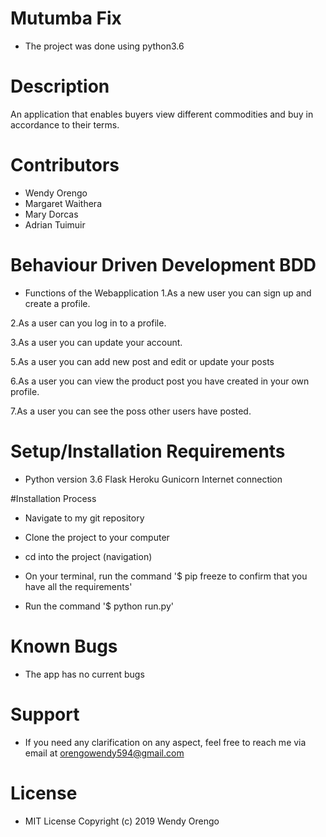 # Mutumba Fix
* The project was done using python3.6

# Description
An application that enables buyers view different commodities and buy in accordance to their terms.

# Contributors
* Wendy Orengo
* Margaret Waithera
* Mary Dorcas
* Adrian Tuimuir

# Behaviour Driven Development BDD
* Functions of the Webapplication
1.As a new user you can sign up and create a profile.

2.As a user can you log in to a profile.

3.As a user you can update your account.


5.As a user you can add new post and edit or update your posts

6.As a user you can view the product post you have created in your own profile.

7.As a user you can see the poss other users have posted.



# Setup/Installation Requirements
* Python version 3.6 Flask Heroku Gunicorn Internet connection


#Installation Process
* Navigate to my git repository 

* Clone the project to your computer

* cd into the project (navigation)

* On your terminal, run the command '$ pip freeze to confirm that you have all the requirements'

* Run the command '$ python run.py'

# Known Bugs
* The app has no current bugs

# Support
* If you need any clarification on any aspect, feel free to reach me via email at orengowendy594@gmail.com

# License

* MIT License Copyright (c) 2019 Wendy Orengo

